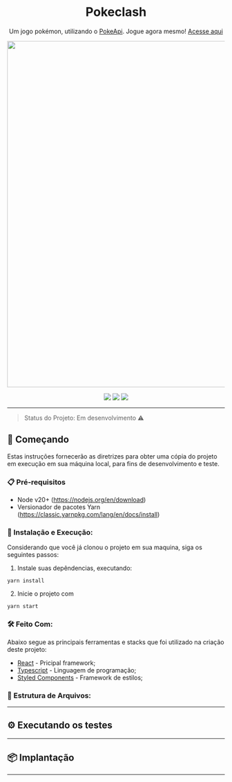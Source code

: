 <h1 align="center">Pokeclash</h1>
<p align="center">Um jogo pokémon, utilizando o <a href="https://pokeapi.co/">PokeApi</a>. Jogue agora mesmo! <a href="https://pokeclash.netlify.app/">Acesse aqui</a></p>
<p align="center">
  <img width=800 align="center" src="https://github.com/fernandes99/pokeclash/assets/49538386/3ad32032-084f-479f-babf-c3efc6a1f503" />
</p>

<p align="center">
  <img src="https://img.shields.io/static/v1?label=linguagem&message=typescript&color=3178C6&style=for-the-badge&logo=typescript"/>
  <img src="https://img.shields.io/static/v1?label=react&message=framework&color=61DAFB&style=for-the-badge&logo=react"/>
  <img src="https://img.shields.io/static/v1?label=styled-components&message=style&color=DB7093&style=for-the-badge&logo=styledcomponents"/>
</p>

<hr />

> Status do Projeto: Em desenvolvimento :warning:

## 🚀 Começando
Estas instruções fornecerão as diretrizes para obter uma cópia do projeto em execução em sua máquina local, para fins de desenvolvimento e teste.

### 📋 Pré-requisitos
- Node v20+ (https://nodejs.org/en/download)
- Versionador de pacotes Yarn (https://classic.yarnpkg.com/lang/en/docs/install)


### 🔧 Instalação e Execução:
Considerando que você já clonou o projeto em sua maquina, siga os seguintes passos:
1. Instale suas depêndencias, executando:
```
yarn install
```

2. Inicie o projeto com
```
yarn start
```


### 🛠️ Feito Com:
Abaixo segue as principais ferramentas e stacks que foi utilizado na criação deste projeto:
* [React](https://react.dev/) - Pricipal framework;
* [Typescript](https://www.typescriptlang.org/) - Linguagem de programação;
* [Styled Components](https://styled-components.com/) - Framework de estilos;


### 📁 Estrutura de Arquivos:
---

## ⚙️ Executando os testes
---

## 📦 Implantação
---
